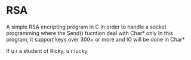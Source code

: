 # RSA
A simple RSA encripting program in C
In order to handle a socket programming where the Send() fucntion deal with Char* only
In this program, it support keys over 300+ or more and IO will be done in Char*


If u r a student of Ricky, u r lucky
